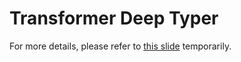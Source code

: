 # Transformer Deep Typer
For more details, please refer to [this slide](https://slides.com/j-s-ye/deck-f65264/fullscreen) temporarily.
